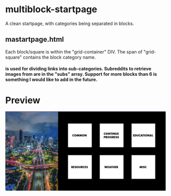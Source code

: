 # multiblock-startpage
A clean startpage, with categories being separated in blocks. 
## mastartpage.html
Each block/square is within the "grid-container" DIV. 
The span of "grid-square" contains the block category name.
<H4> is used for dividing links into sub-categories.
Subreddits to retrieve images from are in the "subs" array.
Support for more blocks than 6 is something I would like to add in the future.
  
# Preview
![Preview image](preview.png)
